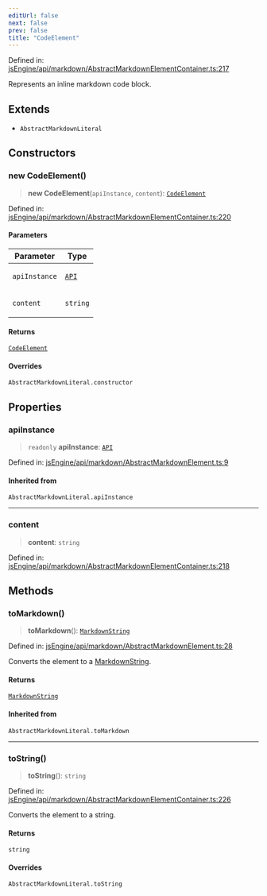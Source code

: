 ```yaml
---
editUrl: false
next: false
prev: false
title: "CodeElement"
---
```


Defined in: [jsEngine/api/markdown/AbstractMarkdownElementContainer.ts:217](https://github.com/mProjectsCode/obsidian-js-engine-plugin/blob/fff05749aaa23f9a775003f5828b7e747db4ed95/jsEngine/api/markdown/AbstractMarkdownElementContainer.ts#L217)

Represents an inline markdown code block.

## Extends

- `AbstractMarkdownLiteral`

## Constructors

### new CodeElement()

> **new CodeElement**(`apiInstance`, `content`): [`CodeElement`](/obsidian-js-engine-plugin-docs/api/classes/codeelement/)

Defined in: [jsEngine/api/markdown/AbstractMarkdownElementContainer.ts:220](https://github.com/mProjectsCode/obsidian-js-engine-plugin/blob/fff05749aaa23f9a775003f5828b7e747db4ed95/jsEngine/api/markdown/AbstractMarkdownElementContainer.ts#L220)

#### Parameters

<table>
<thead>
<tr>
<th>Parameter</th>
<th>Type</th>
</tr>
</thead>
<tbody>
<tr>
<td>

`apiInstance`

</td>
<td>

[`API`](/obsidian-js-engine-plugin-docs/api/classes/api/)

</td>
</tr>
<tr>
<td>

`content`

</td>
<td>

`string`

</td>
</tr>
</tbody>
</table>

#### Returns

[`CodeElement`](/obsidian-js-engine-plugin-docs/api/classes/codeelement/)

#### Overrides

`AbstractMarkdownLiteral.constructor`

## Properties

### apiInstance

> `readonly` **apiInstance**: [`API`](/obsidian-js-engine-plugin-docs/api/classes/api/)

Defined in: [jsEngine/api/markdown/AbstractMarkdownElement.ts:9](https://github.com/mProjectsCode/obsidian-js-engine-plugin/blob/fff05749aaa23f9a775003f5828b7e747db4ed95/jsEngine/api/markdown/AbstractMarkdownElement.ts#L9)

#### Inherited from

`AbstractMarkdownLiteral.apiInstance`

***

### content

> **content**: `string`

Defined in: [jsEngine/api/markdown/AbstractMarkdownElementContainer.ts:218](https://github.com/mProjectsCode/obsidian-js-engine-plugin/blob/fff05749aaa23f9a775003f5828b7e747db4ed95/jsEngine/api/markdown/AbstractMarkdownElementContainer.ts#L218)

## Methods

### toMarkdown()

> **toMarkdown**(): [`MarkdownString`](/obsidian-js-engine-plugin-docs/api/classes/markdownstring/)

Defined in: [jsEngine/api/markdown/AbstractMarkdownElement.ts:28](https://github.com/mProjectsCode/obsidian-js-engine-plugin/blob/fff05749aaa23f9a775003f5828b7e747db4ed95/jsEngine/api/markdown/AbstractMarkdownElement.ts#L28)

Converts the element to a [MarkdownString](../../../../../obsidian-js-engine-plugin-docs/api/classes/markdownstring).

#### Returns

[`MarkdownString`](/obsidian-js-engine-plugin-docs/api/classes/markdownstring/)

#### Inherited from

`AbstractMarkdownLiteral.toMarkdown`

***

### toString()

> **toString**(): `string`

Defined in: [jsEngine/api/markdown/AbstractMarkdownElementContainer.ts:226](https://github.com/mProjectsCode/obsidian-js-engine-plugin/blob/fff05749aaa23f9a775003f5828b7e747db4ed95/jsEngine/api/markdown/AbstractMarkdownElementContainer.ts#L226)

Converts the element to a string.

#### Returns

`string`

#### Overrides

`AbstractMarkdownLiteral.toString`
